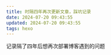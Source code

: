 ```yaml
---
title: 时隔四年再次更新文章，踩坑记录
date: 2024-07-20 09:43:55
updated: 2024-07-20 09:43:55
tags: hexo
---
```



记录隔了四年后想再次部署博客遇到的问题
<!-- more -->


